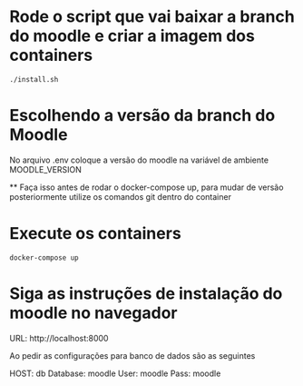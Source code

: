 # Rode o script que vai baixar a branch do moodle e criar a imagem dos containers

```
./install.sh
```

# Escolhendo a versão da branch do Moodle

No arquivo .env coloque a versão do moodle na variável de ambiente MOODLE_VERSION

** Faça isso antes de rodar o docker-compose up, para mudar de versão posteriormente utilize os comandos git dentro do container

# Execute os containers

```
docker-compose up
```

# Siga as instruções de instalação do moodle no navegador

URL: http://localhost:8000

Ao pedir as configurações para banco de dados são as seguintes

HOST: db
Database: moodle
User: moodle
Pass: moodle

